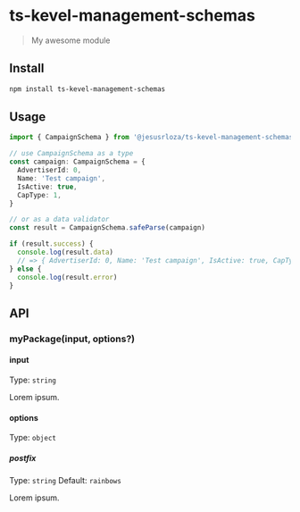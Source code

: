 # ts-kevel-management-schemas

> My awesome module

## Install

```bash
npm install ts-kevel-management-schemas
```

## Usage

```ts
import { CampaignSchema } from '@jesusrloza/ts-kevel-management-schemas'

// use CampaignSchema as a type
const campaign: CampaignSchema = {
  AdvertiserId: 0,
  Name: 'Test campaign',
  IsActive: true,
  CapType: 1,
}

// or as a data validator
const result = CampaignSchema.safeParse(campaign)

if (result.success) {
  console.log(result.data)
  // => { AdvertiserId: 0, Name: 'Test campaign', IsActive: true, CapType: 1 }
} else {
  console.log(result.error)
}
```

## API

### myPackage(input, options?)

#### input

Type: `string`

Lorem ipsum.

#### options

Type: `object`

##### postfix

Type: `string`
Default: `rainbows`

Lorem ipsum.
